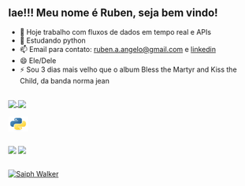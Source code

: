 ## Iae!!! Meu nome é Ruben, seja bem vindo!

- 🔭 Hoje trabalho com fluxos de dados em tempo real e APIs
- 🌱 Estudando python
- 📫 Email para contato: ruben.a.angelo@gmail.com e [linkedin](https://www.linkedin.com/in/ruben-adriel-angelo-gomes/)
- 😄 Ele/Dele
- ⚡ Sou 3 dias mais velho que o album Bless the Martyr and Kiss the Child, da banda norma jean

##

<a href="https://github.com/RubenAngelo/">
  <img height=200 align="center" src="https://github-readme-stats.vercel.app/api?username=rubenangelo&theme=neon" />
</a>
<a href="https://github.com/RubenAngelo/">
  <img height=200 align="center" src="https://github-readme-stats.vercel.app/api/top-langs?username=rubenangelo&layout=donut&theme=neon" />
</a>

<div style="display: inline_block"><br>
  <img align="center" alt="Rafa-Python" height="30" width="40" src="https://raw.githubusercontent.com/devicons/devicon/master/icons/python/python-original.svg">
</div>

  ##

<div> 
  <a href = "mailto:contatorafaballerini@gmail.com"><img src="https://img.shields.io/badge/-Gmail-%23333?style=for-the-badge&logo=gmail&logoColor=white" target="_blank"></a>
  <a href="https://www.linkedin.com/in/rafaella-ballerini-45875016a" target="_blank"><img src="https://img.shields.io/badge/-LinkedIn-%230077B5?style=for-the-badge&logo=linkedin&logoColor=white" target="_blank"></a> 
</div>

  ##

[![Saiph Walker](https://github-readme-stats.vercel.app/api/pin/?username=rubenangelo&repo=saiph_walker&theme=neon)](https://github.com/RubenAngelo/saiph_walker)
